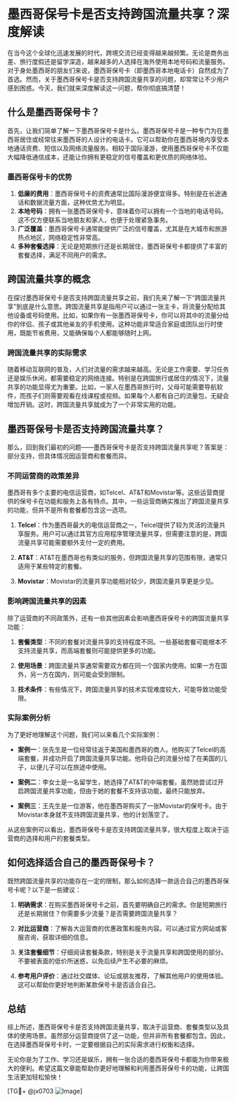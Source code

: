 # 墨西哥保号卡是否支持跨国流量共享？深度解读

在当今这个全球化迅速发展的时代，跨境交流已经变得越来越频繁。无论是商务出差、旅行度假还是留学深造，越来越多的人选择在海外使用本地号码和流量服务。对于身处墨西哥的朋友们来说，墨西哥保号卡（即墨西哥本地电话卡）自然成为了首选。然而，关于墨西哥保号卡是否支持跨国流量共享的问题，却常常让不少用户感到困惑。今天，我们就来深度解读这一问题，帮你彻底搞清楚！

## 什么是墨西哥保号卡？

首先，让我们简单了解一下墨西哥保号卡是什么。墨西哥保号卡是一种专门为在墨西哥居住或经常往来墨西哥的人设计的电话卡。它可以帮助你在墨西哥境内享受本地通话资费、短信以及网络流量服务。相较于国际漫游，使用墨西哥保号卡不仅能大幅降低通信成本，还能让你拥有更稳定的信号覆盖和更优质的网络体验。

### 墨西哥保号卡的优势

1. **低廉的费用**：墨西哥保号卡的资费通常比国际漫游便宜得多。特别是在长途通话和数据流量方面，这种优势尤为明显。
2. **本地号码**：拥有一张墨西哥保号卡，意味着你可以拥有一个当地的电话号码。这不仅方便联系当地朋友和家人，也便于处理紧急事务。
3. **广泛覆盖**：墨西哥保号卡通常能提供广泛的信号覆盖，尤其是在大城市和旅游热点地区，网络稳定性非常高。
4. **多种套餐选择**：无论是短期旅行还是长期居住，墨西哥保号卡都提供了丰富的套餐选择，满足不同用户的需求。

## 跨国流量共享的概念

在探讨墨西哥保号卡是否支持跨国流量共享之前，我们先来了解一下“跨国流量共享”到底是什么意思。跨国流量共享是指用户可以通过一张主卡，将流量分配给其他设备或号码使用。比如，如果你有一张墨西哥保号卡，你可以将其中的流量分给你的伴侣、孩子或其他亲友的手机使用。这种功能非常适合家庭或团队出行时使用，既能节省费用，又能确保每个人都能够随时上网。

### 跨国流量共享的实际需求

随着移动互联网的普及，人们对流量的需求越来越高。无论是工作需要、学习任务还是娱乐休闲，都需要稳定的网络连接。特别是在跨国旅行或居住的情况下，流量共享的功能显得尤为重要。比如，一家人在墨西哥旅行时，父母可能需要导航软件，而孩子们则需要观看在线课程或视频。如果每个人都有自己的流量包，无疑会增加开销。这时，跨国流量共享就成为了一个非常实用的功能。

## 墨西哥保号卡是否支持跨国流量共享？

那么，回到我们最初的问题——墨西哥保号卡是否支持跨国流量共享呢？答案是：部分支持，但具体情况因运营商和套餐而异。

### 不同运营商的政策差异

墨西哥有多个主要的电信运营商，如Telcel、AT&T和Movistar等。这些运营商提供的保号卡在功能和服务上各有特点。其中，一些运营商确实推出了跨国流量共享的功能，但并不是所有套餐都包含这一选项。

1. **Telcel**：作为墨西哥最大的电信运营商之一，Telcel提供了较为灵活的流量共享服务。用户可以通过其官方应用程序管理流量共享，但需要注意的是，跨国流量共享可能需要额外支付一定的费用。
   
2. **AT&T**：AT&T在墨西哥也有类似的服务，但跨国流量共享的范围有限，通常只适用于某些特定的套餐。

3. **Movistar**：Movistar的流量共享功能相对较少，跨国流量共享更是少见。

### 影响跨国流量共享的因素

除了运营商的不同政策外，还有一些其他因素会影响墨西哥保号卡的跨国流量共享功能：

1. **套餐类型**：不同的套餐对流量共享的支持程度不同。一些基础套餐可能根本不支持流量共享，而高端套餐则可能提供更多的功能。
   
2. **使用场景**：跨国流量共享通常需要双方都在同一个国家内使用。如果一方在国外，另一方在国内，则可能会受到限制。

3. **技术条件**：有些情况下，跨国流量共享的技术实现难度较大，可能导致功能受限。

### 实际案例分析

为了更好地理解这个问题，我们可以来看几个实际案例：

- **案例一**：张先生是一位经常往返于美国和墨西哥的商人。他购买了Telcel的高端套餐，并成功开启了跨国流量共享功能。他将自己的流量分给了在美国的儿子，以便儿子可以在旅途中使用。
  
- **案例二**：李女士是一名留学生，她选择了AT&T的中端套餐。虽然她尝试过开启跨国流量共享功能，但由于她的套餐不支持该功能，最终只能放弃。

- **案例三**：王先生是一位游客，他在墨西哥购买了一张Movistar的保号卡。由于Movistar本身就不支持跨国流量共享，他的计划落空了。

从这些案例可以看出，墨西哥保号卡是否支持跨国流量共享，很大程度上取决于运营商的选择和用户的套餐类型。

## 如何选择适合自己的墨西哥保号卡？

既然跨国流量共享的功能存在一定的限制，那么如何选择一款适合自己的墨西哥保号卡呢？以下是一些建议：

1. **明确需求**：在购买墨西哥保号卡之前，首先要明确自己的需求。你是短期旅行还是长期居住？你需要多少流量？是否需要跨国流量共享？
   
2. **对比运营商**：了解各大运营商的优惠政策和服务内容。可以通过官方网站或客服咨询，获取详细的信息。

3. **关注套餐细节**：仔细阅读套餐条款，特别是关于流量共享和跨国使用的部分。不要被表面的低价所迷惑，以免后续产生不必要的麻烦。

4. **参考用户评价**：通过社交媒体、论坛或朋友推荐，了解其他用户的使用体验。这可以帮助你更好地判断某款保号卡是否适合自己。

## 总结

综上所述，墨西哥保号卡是否支持跨国流量共享，取决于运营商、套餐类型以及具体的使用场景。虽然部分运营商提供了这一功能，但并非所有套餐都包含。因此，在选择墨西哥保号卡时，一定要根据自己的实际需求进行权衡和选择。

无论你是为了工作、学习还是娱乐，拥有一张合适的墨西哥保号卡都能为你带来极大的便利。希望这篇文章能帮助你更好地理解和利用墨西哥保号卡的功能，让跨国生活更加轻松愉快！

[TG💪+ @jx0703 ![Image](https://github.com/user-attachments/assets/dbca1d08-cadb-493c-b0ec-ad6f7a83f270)]